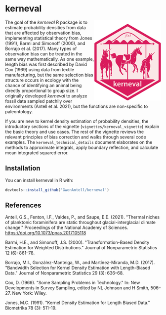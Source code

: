 
# kerneval

<img src="man/figures/kerneval_hex_sticker.png" width="215px" align="right">

The goal of the *kerneval* R package is to estimate probability densities from data that are affected by observation bias, implementing statistical theory from Jones (1991), Barmi and Simonoff (2000), and Borrajo et al. (2017). Many types of observation bias can be treated in the same way mathematically. As one example, length bias was first described by David Cox (1969) using data from textile manufacturing, but the same selection bias structure occurs in ecology with the chance of identifying an animal being directly proportional to group size. I originally developed *kerneval* to analyze fossil data sampled patchily over environments (Antell et al. 2021), but the functions are non-specific to paleontology.

If you are new to kernel density estimation of probability densities, the introductory sections of the vignette (`vignettes/kerneval_vignette`) explain the basic theory and use cases. The rest of the vignette reviews the relevant principles of bias correction and walks through several code examples. The `kerneval_technical_details` document elaborates on the methods to approximate integrals, apply boundary reflection, and calculate mean integrated squared error.

## Installation

You can install kerneval in R with:

``` r
devtools::install_github('GwenAntell/kerneval')
```

## References

Antell, G.S., Fenton, I.F., Valdes, P., and Saupe, E.E. (2021). "Thermal niches of planktonic foraminifera are static throughout glacial-interglacial climate change." Proceedings of the National Academy of Sciences. https://doi.org/10.1073/pnas.2017105118

Barmi, H.E., and Simonoff, J.S. (2000). "Transformation-Based Density Estimation for Weighted Distributions." Journal of Nonparametric Statistics 12 (6): 861–78.

Borrajo, M.I., González-Manteiga, W., and Martínez-Miranda, M.D. (2017). "Bandwidth Selection for Kernel Density Estimation with Length-Biased Data." Journal of Nonparametric Statistics 29 (3): 636–68.

Cox, D. (1969). "Some Sampling Problems in Technology." In: New Developments in Survey Sampling, edited by NL Johnson and H Smith, 506–27. New York: Wiley.

Jones, M.C. (1991). "Kernel Density Estimation for Length Biased Data." Biometrika 78 (3): 511–19.
